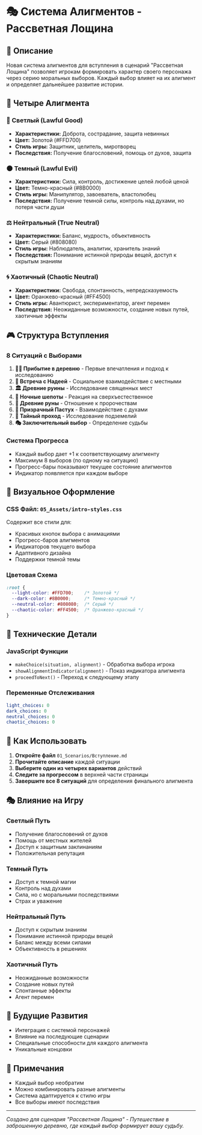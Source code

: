 # 🎭 Система Алигментов - Рассветная Лощина

## 📖 Описание

Новая система алигментов для вступления в сценарий "Рассветная Лощина" позволяет игрокам формировать характер своего персонажа через серию моральных выборов. Каждый выбор влияет на их алигмент и определяет дальнейшее развитие истории.

## 🎯 Четыре Алигмента

### 🌟 Светлый (Lawful Good)
- **Характеристики:** Доброта, сострадание, защита невинных
- **Цвет:** Золотой (#FFD700)
- **Стиль игры:** Защитник, целитель, миротворец
- **Последствия:** Получение благословений, помощь от духов, защита

### 🌑 Темный (Lawful Evil)
- **Характеристики:** Сила, контроль, достижение целей любой ценой
- **Цвет:** Темно-красный (#8B0000)
- **Стиль игры:** Манипулятор, завоеватель, властолюбец
- **Последствия:** Получение темной силы, контроль над духами, но потеря части души

### ⚖️ Нейтральный (True Neutral)
- **Характеристики:** Баланс, мудрость, объективность
- **Цвет:** Серый (#808080)
- **Стиль игры:** Наблюдатель, аналитик, хранитель знаний
- **Последствия:** Понимание истинной природы вещей, доступ к скрытым знаниям

### 🌀 Хаотичный (Chaotic Neutral)
- **Характеристики:** Свобода, спонтанность, непредсказуемость
- **Цвет:** Оранжево-красный (#FF4500)
- **Стиль игры:** Авантюрист, экспериментатор, агент перемен
- **Последствия:** Неожиданные возможности, создание новых путей, хаотичные эффекты

## 🎮 Структура Вступления

### 8 Ситуаций с Выборами

1. **🚶‍♂️ Прибытие в деревню** - Первые впечатления и подход к исследованию
2. **👥 Встреча с Надеей** - Социальное взаимодействие с местными
3. **🏛️ Древние руины** - Исследование священных мест
4. **👻 Ночные шепоты** - Реакция на сверхъестественное
5. **📜 Древние руны** - Отношение к пророчествам
6. **👻 Призрачный Пастух** - Взаимодействие с духами
7. **🔱 Тайный проход** - Исследование подземелий
8. **🎭 Заключительный выбор** - Определение судьбы

### Система Прогресса

- Каждый выбор дает +1 к соответствующему алигменту
- Максимум 8 выборов (по одному на ситуацию)
- Прогресс-бары показывают текущее состояние алигментов
- Индикатор появляется при каждом выборе

## 🎨 Визуальное Оформление

### CSS Файл: `05_Assets/intro-styles.css`

Содержит все стили для:
- Красивых кнопок выбора с анимациями
- Прогресс-баров алигментов
- Индикаторов текущего выбора
- Адаптивного дизайна
- Поддержки темной темы

### Цветовая Схема

```css
:root {
  --light-color: #FFD700;    /* Золотой */
  --dark-color: #8B0000;     /* Темно-красный */
  --neutral-color: #808080;  /* Серый */
  --chaotic-color: #FF4500;  /* Оранжево-красный */
}
```

## 🔧 Технические Детали

### JavaScript Функции

- `makeChoice(situation, alignment)` - Обработка выбора игрока
- `showAlignmentIndicator(alignment)` - Показ индикатора алигмента
- `proceedToNext()` - Переход к следующему этапу

### Переменные Отслеживания

```yaml
light_choices: 0
dark_choices: 0
neutral_choices: 0
chaotic_choices: 0
```

## 🎯 Как Использовать

1. **Откройте файл** `01_Scenarios/Вступление.md`
2. **Прочитайте описание** каждой ситуации
3. **Выберите один из четырех вариантов** действий
4. **Следите за прогрессом** в верхней части страницы
5. **Завершите все 8 ситуаций** для определения финального алигмента

## 🎭 Влияние на Игру

### Светлый Путь
- Получение благословений от духов
- Помощь от местных жителей
- Доступ к защитным заклинаниям
- Положительная репутация

### Темный Путь
- Доступ к темной магии
- Контроль над духами
- Сила, но с моральными последствиями
- Страх и уважение

### Нейтральный Путь
- Доступ к скрытым знаниям
- Понимание истинной природы вещей
- Баланс между всеми силами
- Объективность в решениях

### Хаотичный Путь
- Неожиданные возможности
- Создание новых путей
- Спонтанные эффекты
- Агент перемен

## 🔮 Будущие Развития

- Интеграция с системой персонажей
- Влияние на последующие сценарии
- Специальные способности для каждого алигмента
- Уникальные концовки

## 📝 Примечания

- Каждый выбор необратим
- Можно комбинировать разные алигменты
- Система адаптируется к стилю игры
- Все выборы имеют последствия

---

*Создано для сценария "Рассветная Лощина" - Путешествие в заброшенную деревню, где каждый выбор формирует вашу судьбу.* 